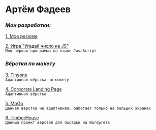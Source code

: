 # Артём Фадеев
### *Мои разработки:*

[1. Мое резюме](https://Portfolio1--artiomfadieiev.repl.co "откроется резюме")  

[2. Игра "Угадай число на JS"](http://guessthenumberjs.herokuapp.com/ "начни играть")  
```Моя первая программа на языке JavaScript```  

### *Вёрстка по макету*  
[3. Tinyone](https://artobstrel.github.io/layout-3/ "Tinyone")  
```Адаптивная вёрстка по макету```  

[4. Corporate Landing Page](https://artobstrel.github.io/layout-5/ "Corporate LP")  
```Адаптивная вёрстка```  

[5. MoGo](https://artobstrel.github.io/layout-6/ "MoGo")  
```Данная вёрстка не адаптивная, работает только на больших экранах```  

[6. TimberHouse](https://artobstrel.github.io/layout-7/ "TimberHouse")  
```Данный проект верстал для посадки на Wordpress```  
